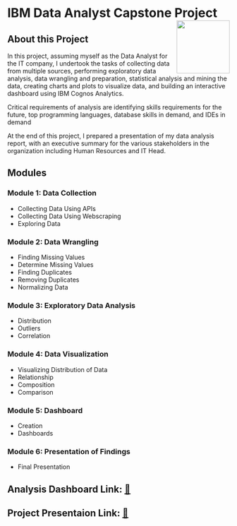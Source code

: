 # IBM Data Analyst Capstone Project <img src="https://raw.githubusercontent.com/roshangrewal/IBM-Data-Science-Professional-Certification/master/IBM-Banner.png" align="right" width="120" />

## About this Project
In this project, assuming myself as the Data Analyst for the IT company, I undertook the tasks of collecting data from multiple sources, performing exploratory data analysis, data wrangling and preparation, statistical analysis and mining the data, creating charts and plots to visualize data, and building an interactive dashboard using IBM Cognos Analytics.

Critical requirements of analysis are identifying skills requirements for the future, top programming languages, database skills in demand, and IDEs in demand

At the end of this project, I prepared a presentation of my data analysis report, with an executive summary for the various stakeholders in the organization including Human Resources and IT Head.

## Modules

### **Module 1:** Data Collection
- Collecting Data Using APIs
- Collecting Data Using Webscraping
- Exploring Data

### **Module 2:** Data Wrangling
- Finding Missing Values
- Determine Missing Values
- Finding Duplicates
- Removing Duplicates
- Normalizing Data

### **Module 3:** Exploratory Data Analysis
- Distribution
- Outliers
- Correlation

### **Module 4:** Data Visualization
- Visualizing Distribution of Data
- Relationship
- Composition
- Comparison

### **Module 5:** Dashboard
- Creation
- Dashboards

### **Module 6:** Presentation of Findings
- Final Presentation

## Analysis Dashboard Link: [:link:](https://dataplatform.cloud.ibm.com/dashboards/cb0edd69-bfcf-4bd2-a397-920911920b09/view/461fe11c0cb93ec943d2eae407982a5729647655b3bbd651838d7b490d692597f06a45c2c8284d5fda190d6bf7b8400dce)

## Project Presentaion Link: [:link:](https://drive.google.com/file/d/1RFG0tZpr0CXic5BsH9oxWuc9QkJ51KBN/view?usp=sharing)



